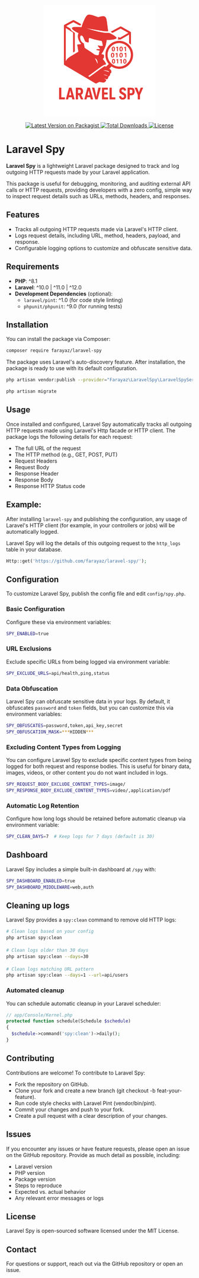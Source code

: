 <p align="center">
    <img src="./laravel-spy.svg" alt="Laravel Spy Logo" width="300" height="300" />
</p>

<p align="center">
    <a href="https://packagist.org/packages/farayaz/laravel-spy">
        <img src="https://img.shields.io/packagist/v/farayaz/laravel-spy.svg?style=flat-square" alt="Latest Version on Packagist" />
    </a>
    <a href="https://packagist.org/packages/farayaz/laravel-spy">
        <img src="https://img.shields.io/packagist/dt/farayaz/laravel-spy.svg?style=flat-square" alt="Total Downloads" />
    </a>
    <a href="https://packagist.org/packages/farayaz/laravel-spy">
        <img src="https://img.shields.io/packagist/l/farayaz/laravel-spy.svg?style=flat-square" alt="License" />
    </a>
</p>

# Laravel Spy

**Laravel Spy** is a lightweight Laravel package designed to track and log outgoing HTTP requests made by your Laravel application.

This package is useful for debugging, monitoring, and auditing external API calls or HTTP requests, providing developers with a zero config, simple way to inspect request details such as URLs, methods, headers, and responses.

## Features

- Tracks all outgoing HTTP requests made via Laravel's HTTP client.
- Logs request details, including URL, method, headers, payload, and response.
- Configurable logging options to customize and obfuscate sensitive data.

## Requirements

- **PHP**: ^8.1
- **Laravel**: ^10.0 | ^11.0 | ^12.0
- **Development Dependencies** (optional):
  - `laravel/pint`: ^1.0 (for code style linting)
  - `phpunit/phpunit`: ^9.0 (for running tests)

## Installation

You can install the package via Composer:

```bash
composer require farayaz/laravel-spy
```

The package uses Laravel's auto-discovery feature. After installation, the package is ready to use with its default configuration.
```bash
php artisan vendor:publish --provider="Farayaz\LaravelSpy\LaravelSpyServiceProvider"
```
```bash
php artisan migrate
```


## Usage
Once installed and configured, Laravel Spy automatically tracks all outgoing HTTP requests made using Laravel's Http facade or HTTP client. The package logs the following details for each request:
* The full URL of the request
* The HTTP method (e.g., GET, POST, PUT)
* Request Headers
* Request Body
* Response Header
* Response Body
* Response HTTP Status code

## Example:
After installing `laravel-spy` and publishing the configuration, any usage of Laravel's HTTP client (for example, in your controllers or jobs) will be automatically logged.

Laravel Spy will log the details of this outgoing request to the `http_logs` table in your database.

```php
Http::get('https://github.com/farayaz/laravel-spy/');
```

## Configuration
To customize Laravel Spy, publish the config file and edit `config/spy.php`.

### Basic Configuration

Configure these via environment variables:
```bash
SPY_ENABLED=true
```

### URL Exclusions

Exclude specific URLs from being logged via environment variable:
```bash
SPY_EXCLUDE_URLS=api/health,ping,status
```

### Data Obfuscation

Laravel Spy can obfuscate sensitive data in your logs. By default, it obfuscates `password` and `token` fields, but you can customize this via environment variables:

```bash
SPY_OBFUSCATES=password,token,api_key,secret
SPY_OBFUSCATION_MASK=***HIDDEN***
```

### Excluding Content Types from Logging

You can configure Laravel Spy to exclude specific content types from being logged for both request and response bodies. This is useful for binary data, images, videos, or other content you do not want included in logs.
```bash
SPY_REQUEST_BODY_EXCLUDE_CONTENT_TYPES=image/
SPY_RESPONSE_BODY_EXCLUDE_CONTENT_TYPES=video/,application/pdf
```

### Automatic Log Retention

Configure how long logs should be retained before automatic cleanup via environment variable:

```bash
SPY_CLEAN_DAYS=7  # Keep logs for 7 days (default is 30)
```

## Dashboard

Laravel Spy includes a simple built-in dashboard at `/spy` with:

```bash
SPY_DASHBOARD_ENABLED=true
SPY_DASHBOARD_MIDDLEWARE=web,auth
```

## Cleaning up logs

Laravel Spy provides a `spy:clean` command to remove old HTTP logs:

```bash
# Clean logs based on your config
php artisan spy:clean

# Clean logs older than 30 days
php artisan spy:clean --days=30

# Clean logs matching URL pattern
php artisan spy:clean --days=1 --url=api/users
```

### Automated cleanup

You can schedule automatic cleanup in your Laravel scheduler:

```php
// app/Console/Kernel.php
protected function schedule(Schedule $schedule)
{
  $schedule->command('spy:clean')->daily();
}
```

## Contributing
Contributions are welcome! To contribute to Laravel Spy:
* Fork the repository on GitHub.
* Clone your fork and create a new branch (git checkout -b feat-your-feature).
* Run code style checks with Laravel Pint (vendor/bin/pint).
* Commit your changes and push to your fork.
* Create a pull request with a clear description of your changes.

## Issues
If you encounter any issues or have feature requests, please open an issue on the GitHub repository. Provide as much detail as possible, including:
* Laravel version
* PHP version
* Package version
* Steps to reproduce
* Expected vs. actual behavior
* Any relevant error messages or logs

## License
Laravel Spy is open-sourced software licensed under the MIT License.

## Contact
For questions or support, reach out via the GitHub repository or open an issue.
